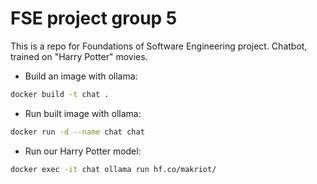 # FSE project group 5

This is a repo for Foundations of Software Engineering project.
Chatbot, trained on "Harry Potter" movies.

- Build an image with ollama:
```bash
docker build -t chat .
``` 
- Run built image with ollama:
```bash
docker run -d --name chat chat
``` 
- Run our Harry Potter model:
```bash
docker exec -it chat ollama run hf.co/makriot/
```
